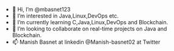 - 👋 Hi, I’m @mbasnet123
- 👀 I’m interested in Java,Linux,DevOps etc.
- 🌱 I’m currently learning C,Java,Linux,DevOps and Blockchain. 
- 💞️ I’m looking to collaborate on real-time projects on Java and Blockchain.
- 📫 Manish Basnet at linkedin
    @Manish-basnet02 at Twitter<!---
mbasnet123/mbasnet123 is a ✨ special ✨ repository because it contains open source projects.
You can click the Preview link to take a look at your changes.
--->
